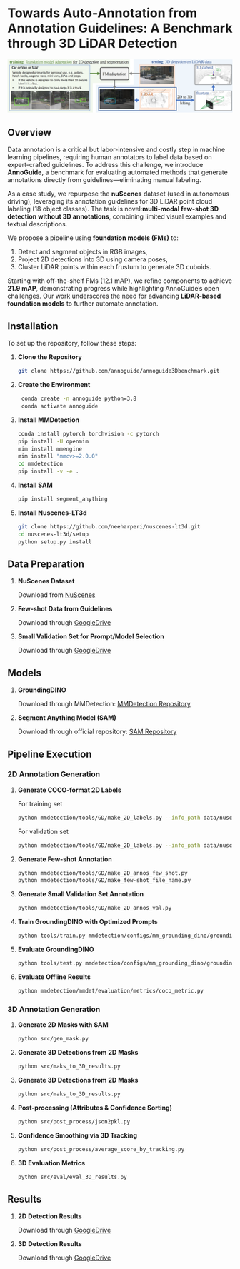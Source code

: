 # Towards Auto-Annotation from Annotation Guidelines: A Benchmark through 3D LiDAR Detection

![Framework Overview](images/our_pipeline.png) <!-- Replace with your actual image path -->

## Overview
Data annotation is a critical but labor-intensive and costly step in machine learning pipelines, requiring human annotators to label data based on expert-crafted guidelines. To address this challenge, we introduce ​**AnnoGuide**, a benchmark for evaluating automated methods that generate annotations directly from guidelines—eliminating manual labeling.  

As a case study, we repurpose the ​**nuScenes** dataset (used in autonomous driving), leveraging its annotation guidelines for 3D LiDAR point cloud labeling (18 object classes). The task is novel: ​**multi-modal few-shot 3D detection without 3D annotations**, combining limited visual examples and textual descriptions.  

We propose a pipeline using ​**foundation models (FMs)** to:  
1. Detect and segment objects in RGB images,  
2. Project 2D detections into 3D using camera poses,  
3. Cluster LiDAR points within each frustum to generate 3D cuboids.  

Starting with off-the-shelf FMs (12.1 mAP), we refine components to achieve ​**21.9 mAP**, demonstrating progress while highlighting AnnoGuide’s open challenges. Our work underscores the need for advancing ​**LiDAR-based foundation models** to further automate annotation.  

## Installation
To set up the repository, follow these steps:
1. **Clone the Repository**
    ```bash
    git clone https://github.com/annoguide/annoguide3Dbenchmark.git
    ```
2. **Create the Environment**
   ```bash
    conda create -n annoguide python=3.8
    conda activate annoguide
    ```
3. ​**Install MMDetection**
    ```bash
    conda install pytorch torchvision -c pytorch
    pip install -U openmim
    mim install mmengine
    mim install "mmcv>=2.0.0"
    cd mmdetection
    pip install -v -e .
    ```
4. **Install SAM**
    ```bash
    pip install segment_anything
    ```
5. ​**Install Nuscenes-LT3d**
    ```bash
    git clone https://github.com/neeharperi/nuscenes-lt3d.git
    cd nuscenes-lt3d/setup
    python setup.py install 
    ```
## Data Preparation
1. **NuScenes Dataset**

    Download from [NuScenes](https://www.nuscenes.org/nuscenes)

2. **Few-shot Data from Guidelines**

    Download through [GoogleDrive](https://drive.google.com/file/d/1H0igDf6j0DPHh5YDMKfJ3ZpDbpD8UagC/view?usp=sharing)


3. **Small Validation Set for Prompt/Model Selection**

    Download through [GoogleDrive](https://drive.google.com/file/d/1vHd6W0moZmf0gqQgV-_fHameyGNfqngP/view?usp=sharing)

## Models
1. **GroundingDINO**

    Download through MMDetection: [MMDetection Repository](https://github.com/open-mmlab/mmdetection)

2. **Segment Anything Model (SAM)** 

    Download through official repository: [SAM Repository](https://github.com/facebookresearch/segment-anything)

## Pipeline Execution
### 2D Annotation Generation
1. **​Generate COCO-format 2D Labels**

    For training set
     ```bash
    python mmdetection/tools/GD/make_2D_labels.py --info_path data/nuscenes/nuscenes_infos_train.pkl --output_dir_path data/nuscenes/samples/labels_2D_COCO/CAM_ALL_train
    ```
    For validation  set
     ```bash
    python mmdetection/tools/GD/make_2D_labels.py --info_path data/nuscenes/nuscenes_infos_val.pkl --output_dir_path data/nuscenes/samples/labels_2D_COCO/CAM_ALL_val
    ```
2. **Generate Few-shot Annotation** 

     ```bash
    python mmdetection/tools/GD/make_2D_annos_few_shot.py
    python mmdetection/tools/GD/make_few-shot_file_name.py
    ```
3. **Generate Small Validation Set Annotation** 

     ```bash
    python mmdetection/tools/GD/make_2D_annos_val.py
    ```
4. **Train GroundingDINO with Optimized Prompts**

     ```bash
    python tools/train.py mmdetection/configs/mm_grounding_dino/grounding_dino_swin-l_finetune_8xb4_20e_nuscenes_train.py
    ```
5. **Evaluate GroundingDINO**

     ```bash
    python tools/test.py mmdetection/configs/mm_grounding_dino/grounding_dino_swin-l_finetune_8xb4_20e_nuscenes_test.py outputs/nuscenes/weights/epoch_6.pth
    ```
6. **Evaluate Offline Results**

     ```bash
    python mmdetection/mmdet/evaluation/metrics/coco_metric.py
    ```

### 3D Annotation Generation
1. **Generate 2D Masks with SAM** 

     ```bash
    python src/gen_mask.py
    ```
2. **Generate 3D Detections from 2D Masks** 

     ```bash
    python src/maks_to_3D_results.py
    ```
3. **Generate 3D Detections from 2D Masks** 

     ```bash
    python src/maks_to_3D_results.py
    ```
4. **Post-processing (Attributes & Confidence Sorting)** 

     ```bash
    python src/post_process/json2pkl.py
    ```
5. **Confidence Smoothing via 3D Tracking** 

     ```bash
    python src/post_process/average_score_by_tracking.py
    ```
6. **3D Evaluation Metrics** 

     ```bash
    python src/eval/eval_3D_results.py
    ```    
## Results
1. **2D Detection Results**

    Download through [GoogleDrive](https://drive.google.com/file/d/1p39B3_ZCE5OKRYLZKMifvinYY0kzvqmo/view?usp=sharing)

2. **3D Detection Results** 

    Download through [GoogleDrive](https://drive.google.com/file/d/1p39B3_ZCE5OKRYLZKMifvinYY0kzvqmo/view?usp=sharing)
